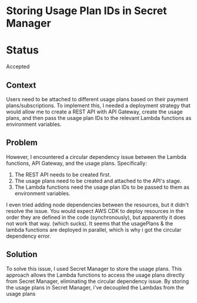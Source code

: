 # Storing Usage Plan IDs in Secret Manager

# Status

Accepted

## Context

Users need to be attached to different usage plans based on their payment plans/subscriptions. To implement this, I needed a deployment strategy that would allow me to create a REST API with API Gateway, create the usage plans, and then pass the usage plan IDs to the relevant Lambda functions as environment variables.

## Problem

However, I encountered a circular dependency issue between the Lambda functions, API Gateway, and the usage plans. Specifically:

1. The REST API needs to be created first.
2. The usage plans need to be created and attached to the API's stage.
3. The Lambda functions need the usage plan IDs to be passed to them as environment variables.

I even tried adding node dependencies between the resources, but it didn't resolve the issue. You would expect AWS CDK to deploy resources in the order they are defined in the code (synchronously), but apparently it does not work that way. (which sucks). It seems that the usagePlans & the lambda functions are deployed in parallel, which is why i got the circular dependency error.

## Solution

To solve this issue, I used Secret Manager to store the usage plans. This approach allows the Lambda functions to access the usage plans directly from Secret Manager, eliminating the circular dependency issue. By storing the usage plans in Secret Manager, i've decoupled the Lambdas from the usage plans
